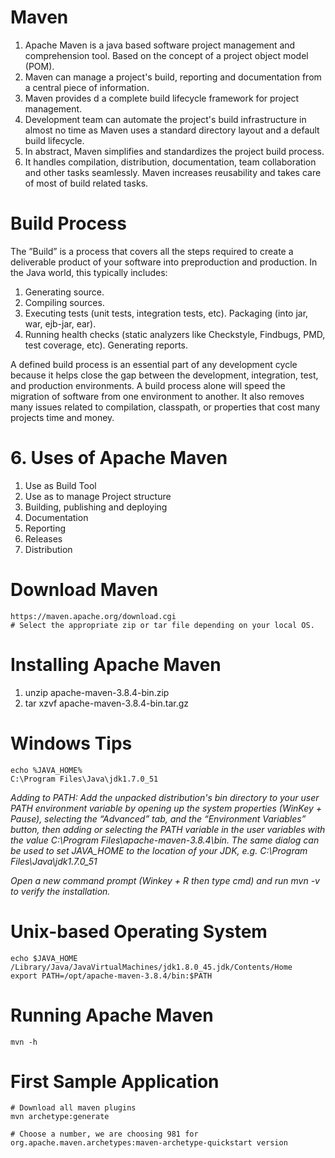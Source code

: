 # Maven
1. Apache Maven is a java based software project management and comprehension tool. Based on the concept of a project object model (POM). 
2. Maven can manage a project's build, reporting and documentation from a central piece of information. 
3. Maven provides d a complete build lifecycle framework for project management. 
4. Development team can automate the project's build infrastructure in almost no time as Maven uses a standard directory layout and a default build lifecycle.
5. In abstract, Maven simplifies and standardizes the project build process. 
6. It handles compilation, distribution, documentation, team collaboration and other tasks seamlessly. Maven increases reusability and takes care of most of build related tasks.

# Build Process
The ”Build” is a process that covers all the steps required to create a deliverable product of your software into preproduction and production. In the Java world, this typically includes: 
1. Generating source.
2. Compiling sources.
3. Executing tests (unit tests, integration tests, etc). Packaging (into jar, war, ejb-jar, ear).
4. Running health checks (static analyzers like Checkstyle, Findbugs, PMD, test coverage, etc). Generating reports.

A defined build process is an essential part of any development cycle because it helps close the gap between the development, integration, test, and production environments. A build process alone will speed the migration of software from one environment to another. It also removes many issues related to compilation, classpath, or properties that cost many projects time and money.

# 6.	Uses of Apache Maven
1. Use as Build Tool
2. Use as to manage Project structure
3. Building, publishing and deploying
4. Documentation
5. Reporting
6. Releases
7. Distribution

# Download Maven
```
https://maven.apache.org/download.cgi
# Select the appropriate zip or tar file depending on your local OS.
```

# Installing Apache Maven
1. unzip apache-maven-3.8.4-bin.zip
2. tar xzvf apache-maven-3.8.4-bin.tar.gz

# Windows Tips
```
echo %JAVA_HOME% 
C:\Program Files\Java\jdk1.7.0_51
```
_Adding to PATH: Add the unpacked distribution's bin directory to your user PATH environment variable by opening up the system properties (WinKey + Pause), selecting the “Advanced” tab, and the “Environment Variables” button, then adding or selecting the PATH variable in the user variables with the value C:\Program Files\apache-maven-3.8.4\bin. The same dialog can be used to set JAVA_HOME to the location of your JDK, e.g. C:\Program Files\Java\jdk1.7.0_51_

_Open a new command prompt (Winkey + R then type cmd) and run mvn -v to verify the installation._


# Unix-based Operating System
```
echo $JAVA_HOME
/Library/Java/JavaVirtualMachines/jdk1.8.0_45.jdk/Contents/Home
export PATH=/opt/apache-maven-3.8.4/bin:$PATH
```

# Running Apache Maven
```
mvn -h
```

# First Sample Application
```
# Download all maven plugins
mvn archetype:generate

# Choose a number, we are choosing 981 for org.apache.maven.archetypes:maven-archetype-quickstart version
```




